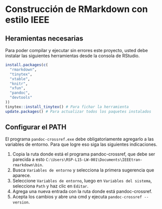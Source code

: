 # Construcción de RMarkdown con estilo IEEE

## Heramientas necesarias
Para poder compilar y ejecutar sin errores este proyecto, usted debe instalar las siguientes herramientas desde la consola de RStudio.

```r
install.packages(c(
  "rmarkdown",
  "tinytex",
  "xtable",
  "knitr",
  "xfun",
  "pandoc",
  "devtools"
))
tinytex::install_tinytex() # Para fichar la herramienta
update.packages() # Para actualizar todos los paquetes instalados

```

## Configurar el PATH
El programa `pandoc-crossref.exe` debe obligatoriamente agregarlo a las variables de entorno. Para que logre eso siga las siguientes indicaciones.

1. Copia la ruta donde está el programa pandoc-crossref, que debe ser parecida a esto `C:\Users\RSP-L15-LW-001\Documents\IEEEtran-rmarkdown\bin`.
2. Busca `Variables de entorno` y selecciona la primera sugerencia que aparece.
3. Seleccione `Variables de entorno`, luego en `Variables del sistema`, selecciona `Path` y haz clic en `Editar`.
4. Agrega una nueva entrada con la ruta donde está pandoc-crossref.
5. Acepta los cambios y abre una cmd y ejecuta `pandoc-crossref --version`.

